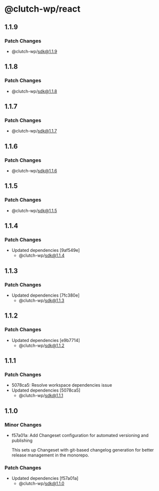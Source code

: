 # @clutch-wp/react

## 1.1.9

### Patch Changes

- @clutch-wp/sdk@1.1.9

## 1.1.8

### Patch Changes

- @clutch-wp/sdk@1.1.8

## 1.1.7

### Patch Changes

- @clutch-wp/sdk@1.1.7

## 1.1.6

### Patch Changes

- @clutch-wp/sdk@1.1.6

## 1.1.5

### Patch Changes

- @clutch-wp/sdk@1.1.5

## 1.1.4

### Patch Changes

- Updated dependencies [9af549e]
  - @clutch-wp/sdk@1.1.4

## 1.1.3

### Patch Changes

- Updated dependencies [7fc380e]
  - @clutch-wp/sdk@1.1.3

## 1.1.2

### Patch Changes

- Updated dependencies [e9b7714]
  - @clutch-wp/sdk@1.1.2

## 1.1.1

### Patch Changes

- 5078ca5: Resolve workspace dependencies issue
- Updated dependencies [5078ca5]
  - @clutch-wp/sdk@1.1.1

## 1.1.0

### Minor Changes

- f57a01a: Add Changeset configuration for automated versioning and publishing

  This sets up Changeset with git-based changelog generation for better release management in the monorepo.

### Patch Changes

- Updated dependencies [f57a01a]
  - @clutch-wp/sdk@1.1.0
